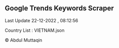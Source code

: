 

## Google Trends Keywords Scraper 
 
Last Update 22-12-2022 , 08:12:56

Country List :
VIETNAM.json



© Abdul Muttaqin 
